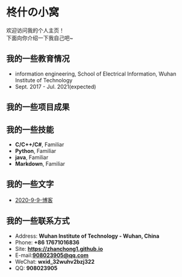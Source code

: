 # 柊什の小窝

欢迎访问我的个人主页！  
下面向你介绍一下我自己吧~

<!-- .slide -->

## 我的一些教育情况

- information engineering, School of Electrical Information, Wuhan Institute of Technology
- Sept. 2017 - Jul. 2021(expected)

<!-- .slide -->


## 我的一些项目成果

<!-- .slide vertical=true -->



<!-- .slide -->

## 我的一些技能

- **C/C++/C#**, Familiar
- **Python**, Familiar
- **java**, Familiar
- **Markdown**, Familiar

<!-- .slide -->

## 我的一些文字
- [2020-9-9-博客](https://github.com/zhanchong1/zhanchong1.github.io/blob/master/_posts/2020-9-9-%E5%8D%9A%E5%AE%A2/)

<!-- .slide -->

## 我的一些联系方式

- Address: **Wuhan Institute of Technology - Wuhan, China**
- Phone: **+86 17671016836**
- Site: **<https://zhanchong1.github.io>**
- E-mail:**[908023905@qq.com](mailto:908023905@qq.com)**
- WeChat: **wxid_32wuhv2bzj322**
- QQ: **908023905**

